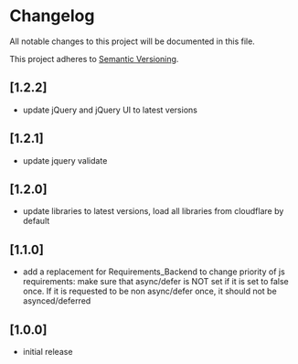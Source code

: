 # Changelog

All notable changes to this project will be documented in this file.

This project adheres to [Semantic Versioning](http://semver.org/).

## [1.2.2]

* update jQuery and jQuery UI to latest versions

## [1.2.1]

* update jquery validate

## [1.2.0]

* update libraries to latest versions, load all libraries from cloudflare by default

## [1.1.0]

* add a replacement for Requirements_Backend to change priority of js requirements: make sure that async/defer is NOT set if it is set to false once. If it is requested to be non async/defer once, it should not be asynced/deferred

## [1.0.0]

* initial release
